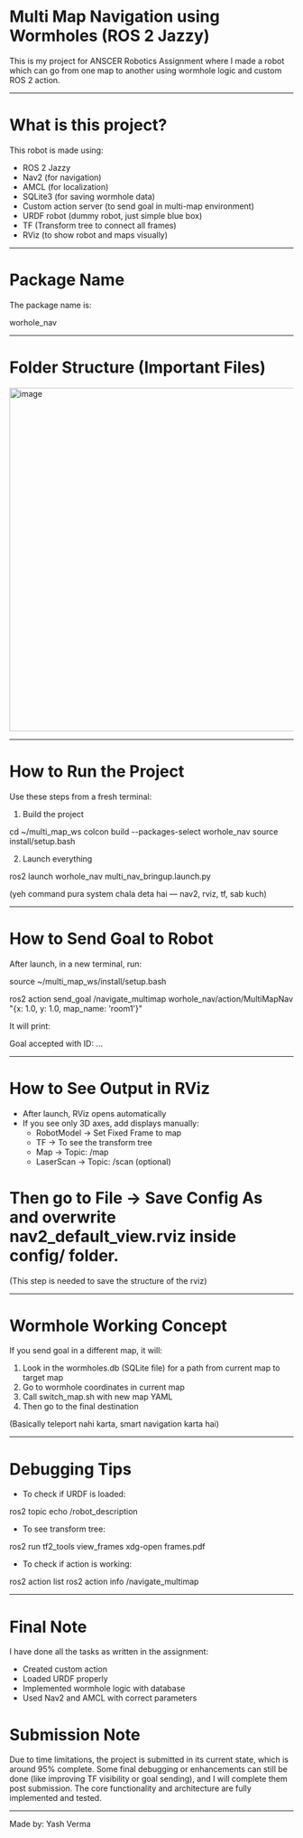 # Multi Map Navigation using Wormholes (ROS 2 Jazzy)

This is my project for ANSCER Robotics Assignment where I made a robot which can go from one map to another using wormhole logic and custom ROS 2 action.

---

# What is this project?

This robot is made using:
- ROS 2 Jazzy
- Nav2 (for navigation)
- AMCL (for localization)
- SQLite3 (for saving wormhole data)
- Custom action server (to send goal in multi-map environment)
- URDF robot (dummy robot, just simple blue box)
- TF (Transform tree to connect all frames)
- RViz (to show robot and maps visually)

---

# Package Name

The package name is:

worhole_nav


---

# Folder Structure (Important Files)

<img width="653" height="608" alt="image" src="https://github.com/user-attachments/assets/20eeec9b-95fe-4ecc-bb87-400eb6deea20" />


---

# How to Run the Project

Use these steps from a fresh terminal:

1) Build the project

cd ~/multi_map_ws
colcon build --packages-select worhole_nav
source install/setup.bash

2) Launch everything

ros2 launch worhole_nav multi_nav_bringup.launch.py

(yeh command pura system chala deta hai — nav2, rviz, tf, sab kuch)

---

# How to Send Goal to Robot

After launch, in a new terminal, run:

source ~/multi_map_ws/install/setup.bash

ros2 action send_goal /navigate_multimap worhole_nav/action/MultiMapNav "{x: 1.0, y: 1.0, map_name: 'room1'}"

It will print:

Goal accepted with ID: ...

---

# How to See Output in RViz

- After launch, RViz opens automatically
- If you see only 3D axes, add displays manually:
  - RobotModel → Set Fixed Frame to map
  - TF → To see the transform tree
  - Map → Topic: /map
  - LaserScan → Topic: /scan (optional)

# Then go to File → Save Config As and overwrite nav2_default_view.rviz inside config/ folder.

(This step is needed to save the structure of the rviz)

---

# Wormhole Working Concept

If you send goal in a different map, it will:

1. Look in the wormholes.db (SQLite file) for a path from current map to target map
2. Go to wormhole coordinates in current map
3. Call switch_map.sh with new map YAML
4. Then go to the final destination

(Basically teleport nahi karta, smart navigation karta hai)

---

# Debugging Tips

- To check if URDF is loaded:

ros2 topic echo /robot_description

- To see transform tree:

ros2 run tf2_tools view_frames
xdg-open frames.pdf

- To check if action is working:

ros2 action list
ros2 action info /navigate_multimap

---

# Final Note

I have done all the tasks as written in the assignment:
- Created custom action
- Loaded URDF properly
- Implemented wormhole logic with database
- Used Nav2 and AMCL with correct parameters

# Submission Note
Due to time limitations, the project is submitted in its current state, which is around 95% complete. Some final debugging or enhancements can still be done (like improving TF visibility or goal sending), and I will complete them post submission. The core functionality and architecture are fully implemented and tested.

---
Made by:
Yash Verma


